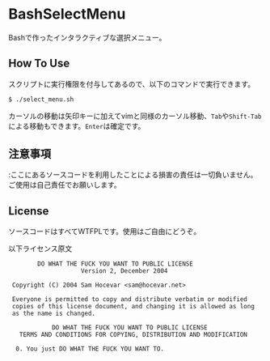 # BashSelectMenu

Bashで作ったインタラクティブな選択メニュー。

## How To Use

スクリプトに実行権限を付与してあるので、以下のコマンドで実行できます。

```bash
$ ./select_menu.sh
```

カーソルの移動は矢印キーに加えてvimと同様のカーソル移動、`Tab`や`Shift-Tab`による移動もできます。`Enter`は確定です。

## 注意事項

:ここにあるソースコードを利用したことによる損害の責任は一切負いません。ご使用は自己責任でお願いします。

## License

ソースコードはすべてWTFPLです。使用はご自由にどうぞ。

以下ライセンス原文

```
        DO WHAT THE FUCK YOU WANT TO PUBLIC LICENSE 
                    Version 2, December 2004 

 Copyright (C) 2004 Sam Hocevar <sam@hocevar.net> 

 Everyone is permitted to copy and distribute verbatim or modified 
 copies of this license document, and changing it is allowed as long 
 as the name is changed. 

            DO WHAT THE FUCK YOU WANT TO PUBLIC LICENSE 
   TERMS AND CONDITIONS FOR COPYING, DISTRIBUTION AND MODIFICATION 

  0. You just DO WHAT THE FUCK YOU WANT TO.
```

